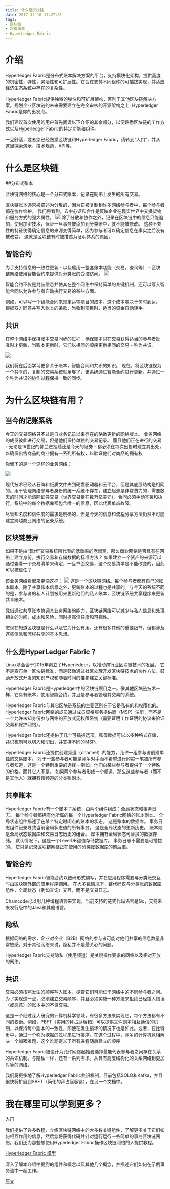 ```yaml
---
title: 什么是区块链
date: 2017-12-16 17:27:31
tags:
- 区块链
- 超级账本
- HyperLedger Fabric
---
```


# 介绍

Hyperledger Fabric是分布式账本解决方案的平台，支持模块化架构，提供高度的机密性，弹性，灵活性和可扩展性。它旨在支持不同组件的可插拔实现，并适应经济生态系统中存在的复杂性。

Hyperledger Fabric提供独特的弹性和可扩展架构，区别于其他区块链解决方案。规划企业区块链的未来需要建立在完全审核的开源架构之上; Hyperledger Fabric是你的出发点。

我们建议首次使用的用户首先阅读以下介绍的其余部分，以便熟悉区块链的工作方式以及Hyperledger Fabric的特定功能和组件。

一旦舒适，或者您已经熟悉区块链和Hyperledger Fabric，请转到“入门”，并从这里探索演示，技术规范，API等。

# 什么是区块链

##分布式账本

区块链网络的核心是一个分布式账本，记录在网络上发生的所有交易。

区块链账本通常被描述为分散的，因为它被复制到许多网络参与者中，每个参与者都在协作维护。 我们将看到，去中心话和合作是反映企业在现实世界中交换货物和服务方式的强大属性。
![](basic_network.png)
除了分散和协作之外，记录在区块链中的信息只能追加，使用加密技术，保证一旦事务被添加到分类账中，就不能被修改。 这种不变性的特征使得确定信息的来源变得简单，因为参与者可以确定信息在事实之后没有被改变。 这就是区块链有时被描述为证明体系的原因。

## 智能合约
为了支持信息的一致性更新 - 以及启用一整套账本功能（交易，查询等） - 区块链网络使用智能合约来提供对分类账的受控访问。
![](Smart_Contract.png)

智能合约不仅是封装信息并使其在整个网络中保持简单的关键机制，还可以写入智能合同以允许参与者自动执行交易的某些方面。

例如，可以写一个智能合同来规定运输项目的成本，这个成本取决于何时到达。 根据双方同意并写入账本的条款，当收到项目时，适当的资金自动转手。

## 共识

在整个网络中保持账本交易同步的过程 - 确保账本只在交易获得适当的参与者批准时才更新，当账本更新时，它们以相同的顺序更新相同的交易 - 称为共识。

![](consensus.png)

我们将在后面学习更多关于账本，智能合同和共识的知识。 现在，将区块链视为一个共享的，复制的交易系统就足够了，该系统通过智能合约进行更新，并通过一个称为共识的协作过程保持一致的同步。


# 为什么区块链有用？
## 当今的记账系统
今天的交易网络只不过是自业务记录以来存在的略微更新的网络版本。 业务网络的成员彼此进行交易，但是他们保持单独的交易记录。 而且他们正在进行的交易 - 无论是16世纪的佛兰芒挂毯还是今天的证券 - 都必须在每次出售时建立其出处，以确保出售商品的商业拥有一系列所有权，以验证他们对商品的拥有权

你留下的是一个这样的业务网络：

![](./current_network.png)

现代技术已经从石碑和纸质文件夹到硬盘驱动器和云平台，但是其底层结构是相同的。用于管理网络参与者身份的统一系统不存在，建立起源是非常费力的，需要数天的时间才能清除证券交易（世界交易量在数万亿美元），合同必须手动签署和执行，系统中的每个数据库都包含唯一的信息，因此代表单点故障。

尽管知名度和信任度的需求是明确的，但是今天的信息和流程分享方法仍然不可能建立跨越商业网络的记录系统。

## 区块链差异
如果不是由“现代”交易系统所代表的低效率的老鼠窝，那么商业网络是否具有在网络上建立身份，执行交易和存储数据的标准方法？ 如果建立一个资产的来源可以通过查看一个交易清单来确定，一旦书面交易，这个交易清单是不能改变的，因此可以被信任？

该业务网络看起来更像这样：
![](./future_net.png)
这是一个区块链网络。每个参与者都有自己的账本副本。除了共享账本信息之外，更新账本的过程也是共享的。与今天的系统不同的是，参与者的私人计划被用来更新他们的私人账本，区块链系统共享程序来更新共享账本。

凭借通过共享账本协调其业务网络的能力，区块链网络可以减少与私人信息和处理相关的时间，成本和风险，同时提高信任度和可视性。

您现在知道区块链是什么以及它为什么有用。还有很多其他的重要细节，但都涉及这些信息和流程共享的基本思想。

## 什么是HyperLedger Fabric？
Linux基金会于2015年创立了Hyperledger，以推动跨行业区块链技术的发展。 它不是宣布单一区块链标准，而是鼓励通过社区处理开发区块链技术的协作方法，鼓励开放式开发的知识产权和随着时间的推移建立关键标准。

Hyperledger Fabric是Hyperledger中的区块链项目之一。像其他区块链技术一样，它具有账本，使用智能合约，并且是参与者管理其交易的系统。

Hyperledger Fabric与其它区块链系统的主要区别在于它是私有的和权限化的。 Hyperledger Fabric网络的成员通过成员资格服务提供商（MSP）注册，而不是一个允许未知身份参与网络的开放式无权限系统（需要证明工作证明的协议来验证交易和保护网络）。

Hyperledger Fabric还提供了几个可插拔选项。账簿数据可以以多种格式存储，共识机制可以切入和切出，并支持不同的MSP。

Hyperledger Fabric还提供创建频道（channel）的能力，允许一组参与者创建单独的交易账本。 对于一些参与者可能是竞争对手而不希望进行的每一笔被所有参与者知道，这是一个特别重要的选择 - 例如，他们向某些参与者提供了一个特殊的价格，而其它人不是。 如果两个参与者形成一个频道，那么这些参与者（而不是其他人）就拥有该频道的分类账副本。

## 共享账本

Hyperledger Fabric有一个账本子系统，由两个组件组成：全局状态和事务日志。 每个参与者都拥有他所属的每一个Hyperledger Fabric网络的账本副本。 全局状态组件描述了在某个特定时间点的账本的状态。 这是账本的数据库。 事务日志组件记录导致当前全局状态值的所有事务。 这是全局状态的更新历史。 账本则是全局状态数据库和交易日志历史的组合。 账本拥有全局状态可替换的数据存储。 默认情况下，这是一个LevelDB键值存储数据库。 事务日志不需要是可插拔的。 它只是记录区块链网络正在使用的分类账数据库的前后值。

## 智能合约

Hyperledger Fabric智能合约以链码形式编写，并在应用程序需要与分类账交互时由区块链外部的应用程序调用。 在大多数情况下，链代码仅与分类账的数据库组件，全局状态（例如查询）交互，而不是交易日志。

Chaincode可以用几种编程语言来实现。当前支持的链式代码语言是Go，支持未来发行版中的Java和其他语言。

## 隐私

根据网络的需求，企业对企业（B2B）网络的参与者可能对他们共享的信息数量非常敏感。对于其他网络来说，隐私并不是最关心的问题。

Hyperledger Fabric支持隐私（使用频道）是关键操作要求的网络以及相对开放的网络。

## 共识

交易必须按照发生的顺序写入账本，尽管它们可能位于网络中的不同参与者之间。为了实现这一点，必须建立交易顺序，并且必须实施一种方法来拒绝已经插入错误（或恶意）的账本中的不良交易。

这是一个经过深入研究的计算机科学领域，有很多方法来实现它，每个方法都有不同的权衡。例如，PBFT（实用的拜占庭容错）可以提供文件副本相互通信的机制，以保持每个副本的一致性，即使在发生损坏的情况下也是如此。或者，在比特币中，通过一个称为挖掘的过程来进行排序，在这个过程中，竞争的计算机竞相解决一个加密难题，这个难题定义了所有进程随后建立的顺序

Hyperledger Fabric被设计为允许网络起始者选择最能代表参与者之间存在关系的共识机制。与隐私一样，还有一系列需求。从具有高度结构化的关系网络到更加对等的网络。

我们将更多地了解Hyperledger Fabric共识机制，目前包括SOLO和Kafka，并且很快将扩展到SBFT（简化的拜占庭容错），在另一个文档中。

# 我在哪里可以学到更多？

[入门](https://hyperledger-fabric.readthedocs.io/en/latest/getting_started.html)

我们提供了许多教程，介绍区块链网络中的大多数关键组件，了解更多关于它们如何相互作用的信息，然后您将获得代码并针对运行运行一些简单的事务区块链网络。我们还为那些想使用Hyperledger Fabric操作区块链网络的人提供教程。

[Hyperledger Fabric 模型](https://hyperledger-fabric.readthedocs.io/en/latest/fabric_model.html)

深入了解本介绍中提到的组件和概念以及其他几个概念，并描述它们如何在示例事务流中一起工作。

[原文](https://hyperledger-fabric.readthedocs.io/en/latest/blockchain.html#what-is-a-blockchain)









